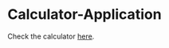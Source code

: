 # Calculator-Application
Check the calculator [here](https://yohana701.github.io/Calculator-Application/).
